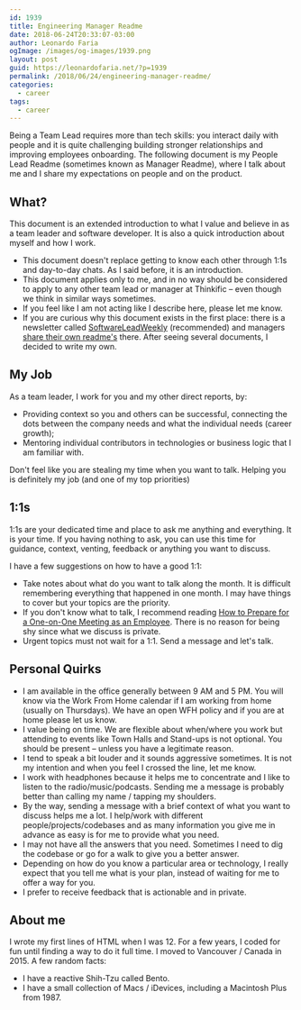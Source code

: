 ```yaml
---
id: 1939
title: Engineering Manager Readme
date: 2018-06-24T20:33:07-03:00
author: Leonardo Faria
ogImage: /images/og-images/1939.png
layout: post
guid: https://leonardofaria.net/?p=1939
permalink: /2018/06/24/engineering-manager-readme/
categories:
  - career
tags:
  - career
---
```

Being a Team Lead requires more than tech skills: you interact daily with people and it is quite challenging building stronger relationships and improving employees onboarding. The following document is my People Lead Readme (sometimes known as Manager Readme), where I talk about me and I share my expectations on people and on the product.

## What?

This document is an extended introduction to what I value and believe in as a team leader and software developer. It is also a quick introduction about myself and how I work.

  * This document doesn't replace getting to know each other through 1:1s and day-to-day chats. As I said before, it is an introduction.
  * This document applies only to me, and in no way should be considered to apply to any other team lead or manager at Thinkific – even though we think in similar ways sometimes.
  * If you feel like I am not acting like I describe here, please let me know.
  * If you are curious why this document exists in the first place: there is a newsletter called [SoftwareLeadWeekly](http://softwareleadweekly.com/) (recommended) and managers [share their own readme's](http://softwareleadweekly.com/issues/271) there. After seeing several documents, I decided to write my own.

<!--more-->

## My Job

As a team leader, I work for you and my other direct reports, by:

  * Providing context so you and others can be successful, connecting the dots between the company needs and what the individual needs (career growth);
  * Mentoring individual contributors in technologies or business logic that I am familiar with.

Don't feel like you are stealing my time when you want to talk. Helping you is definitely my job (and one of my top priorities)

## 1:1s

1:1s are your dedicated time and place to ask me anything and everything. It is your time. If you having nothing to ask, you can use this time for guidance, context, venting, feedback or anything you want to discuss.

I have a few suggestions on how to have a good 1:1:

  * Take notes about what do you want to talk along the month. It is difficult remembering everything that happened in one month. I may have things to cover but your topics are the priority.
  * If you don't know what to talk, I recommend reading [How to Prepare for a One-on-One Meeting as an Employee](https://knowyourcompany.com/learn/guides/5-how-to-give-feedback/5-how-to-prepare-for-a-one-on-one-meeting-as-an-employee/). There is no reason for being shy since what we discuss is private.
  * Urgent topics must not wait for a 1:1. Send a message and let's talk.

## Personal Quirks

  * I am available in the office generally between 9 AM and 5 PM. You will know via the Work From Home calendar if I am working from home (usually on Thursdays). We have an open WFH policy and if you are at home please let us know.
  * I value being on time. We are flexible about when/where you work but attending to events like Town Halls and Stand-ups is not optional. You should be present – unless you have a legitimate reason.
  * I tend to speak a bit louder and it sounds aggressive sometimes. It is not my intention and when you feel I crossed the line, let me know.
  * I work with headphones because it helps me to concentrate and I like to listen to the radio/music/podcasts. Sending me a message is probably better than calling my name / tapping my shoulders.
  * By the way, sending a message with a brief context of what you want to discuss helps me a lot. I help/work with different people/projects/codebases and as many information you give me in advance as easy is for me to provide what you need.
  * I may not have all the answers that you need. Sometimes I need to dig the codebase or go for a walk to give you a better answer.
  * Depending on how do you know a particular area or technology, I really expect that you tell me what is your plan, instead of waiting for me to offer a way for you.
  * I prefer to receive feedback that is actionable and in private.

## About me

I wrote my first lines of HTML when I was 12. For a few years, I coded for fun until finding a way to do it full time. I moved to Vancouver / Canada in 2015. A few random facts:

  * I have a reactive Shih-Tzu called Bento.
  * I have a small collection of Macs / iDevices, including a Macintosh Plus from 1987.
